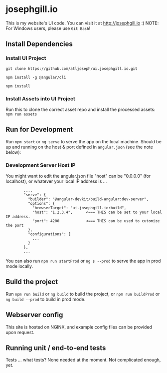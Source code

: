 
# josephgill.io

This is my website's UI code. You can visit it at http://josephgill.io :)
NOTE: For Windows users, please use `Git Bash`!

## Install Dependencies 

### Install UI Project

`git clone https://github.com/atljoseph/ui.josephgill.io.git`

`npm install -g @angular/cli`

`npm install`

### Install Assets into UI Project 

Run this to clone the correct asset repo and install the processed assets: `npm run assets`

## Run for Development

Run `npm start` or `ng serve` to serve the app on the local machine.
Should be up and running on the host & port defined in `angular.json` (see the note below):

### Development Server Host IP

You might want to edit the angular.json file
"host" can be "0.0.0.0" (for localhost), or whatever your local IP address is ...

```
        ...,
        "serve": {
          "builder": "@angular-devkit/build-angular:dev-server",
          "options": {
            "browserTarget": "ui.josephgill.io:build",
            "host": "1.2.3.4",      <=== THIS can be set to your local IP address.
            "port": 4200            <=== THIS can be used to cutomize the port
          },
          "configurations": {
            ...
          }
        },
        ...
```
You can also run `npm run startProd` or `ng s --prod` to serve the app in prod mode locally.

## Build the project

Run `npm run build` or `ng build` to build the project, or `npm run buildProd` or `ng build --prod` to build in prod mode.

## Webserver config

This site is hosted on NGINX, and example config files can be provided upon request.

## Running unit / end-to-end tests

Tests ... what tests? 
None needed at the moment. Not complicated enough, yet.
